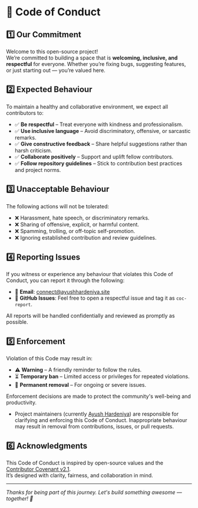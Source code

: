 # 🚀 Code of Conduct

## 1️⃣ Our Commitment

Welcome to this open-source project!  
We’re committed to building a space that is **welcoming, inclusive, and respectful** for everyone. Whether you’re fixing bugs, suggesting features, or just starting out — you’re valued here.

## 2️⃣ Expected Behaviour

To maintain a healthy and collaborative environment, we expect all contributors to:

- ✅ **Be respectful** – Treat everyone with kindness and professionalism.
- ✅ **Use inclusive language** – Avoid discriminatory, offensive, or sarcastic remarks.
- ✅ **Give constructive feedback** – Share helpful suggestions rather than harsh criticism.
- ✅ **Collaborate positively** – Support and uplift fellow contributors.
- ✅ **Follow repository guidelines** – Stick to contribution best practices and project norms.

## 3️⃣ Unacceptable Behaviour

The following actions will not be tolerated:

- ❌ Harassment, hate speech, or discriminatory remarks.
- ❌ Sharing of offensive, explicit, or harmful content.
- ❌ Spamming, trolling, or off-topic self-promotion.
- ❌ Ignoring established contribution and review guidelines.

## 4️⃣ Reporting Issues

If you witness or experience any behaviour that violates this Code of Conduct, you can report it through the following:

- 📧 **Email**: [connect@ayushhardeniya.site](mailto:connect@ayushhardeniya.site)
- 🔗 **GitHub Issues**: Feel free to open a respectful issue and tag it as `coc-report`.

All reports will be handled confidentially and reviewed as promptly as possible.

## 5️⃣ Enforcement

Violation of this Code may result in:

- ⚠️ **Warning** – A friendly reminder to follow the rules.
- ⏳ **Temporary ban** – Limited access or privileges for repeated violations.
- 🚫 **Permanent removal** – For ongoing or severe issues.

Enforcement decisions are made to protect the community's well-being and productivity.

- Project maintainers (currently [Ayush Hardeniya](https://ayushhardeniya.site)) are responsible for clarifying and enforcing this Code of Conduct. Inappropriate behaviour may result in removal from contributions, issues, or pull requests.


## 6️⃣ Acknowledgments

This Code of Conduct is inspired by open-source values and the [Contributor Covenant v2.1](https://www.contributor-covenant.org).  
It’s designed with clarity, fairness, and collaboration in mind.

---

_Thanks for being part of this journey. Let's build something awesome — together! 🌱_
